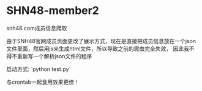 # SHN48-member2
snh48.com成员信息爬取

<p>
由于SNH48官网成员页面更改了展示方式，现在是直接把成员信息放在一个json文件里面，然后用js来生成html文件，所以导致之前的爬虫完全失效，
因此我不得不重新写一个解析json文件的程序
</p>

<p>
启动方式:
`python test.py`  
</p>

<p>与crontab一起食用效果更佳！</p>
